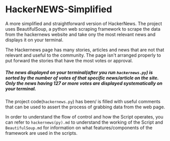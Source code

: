 # HackerNEWS-Simplified

A more simplified and straightforward version of HackerNews. The project uses BeautifulSoup, a python web scraping framework to scrape the data from the hackernews website and take ony the most relevant news and displays it on your terminal. 

The Hackernews page has many stories, articles and news that are not that relevant and useful to the community. The page isn't arranged properly to put forward the stories that have the most votes or approval.

##### The news displayed on your terminal(after you run ``hackernews.py``) is sorted by the number of votes of that specific news/article on the site. Only the news having 127 or more votes are displayed systematically on your terminal.

The project code(``hackernews.py``) has been/ is filled with useful comments that can be used to assert the process of grabbing data from the web page.

In order to understand the flow of control and how the Script operates, you can refer to ``hackernews(py).md`` to understand the working of the Script and ``BeautifulSoup.md`` for information on what features/components of the framework are used in the scripts.

##
